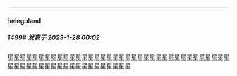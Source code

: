 

*****

####  helegoland  
##### 1499#       发表于 2023-1-28 00:02

星星星星星星星星星星星星星星星星星星星星星星星星星星星星星星星星星星星星星星星星星星星星星星星星星星星星星星星星

